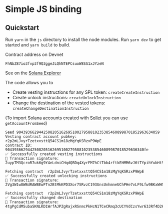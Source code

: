 # Simple JS binding

## Quickstart

Run `yarn` in the `js` directory to install the node modules. Run `yarn dev` to get started and `yarn build` to build.

Contract address on Devnet

```
FhNbZ87io3fvp3f9Q3ggeJLQhNTEPCsuoW8SS1xJYzeN
```

See on the [Solana Explorer](https://explorer.solana.com/address/Hj9R6bEfrULLNrApMsKCEaHR9QJ2JgRtM381xgYcjFmQ?cluster=devnet)

The code allows you to

- Create vesting instructions for any SPL token: `createCreateInstruction`
- Create unlock instructions: `createUnlockInstruction`
- Change the destination of the vested tokens: `createChangeDestinationInstruction`

(To import Solana accounts created with [Sollet](https://sollet.io) you can use `getAccountFromSeed`)

```
Seed 9043936629442508205162695100279588102353854608998701852963634059
Vesting contract account pubkey:  r2p2mLJvyrTzetxxsttQ54CS1m18zMgYqKSRzxP9WpE
contract ID:  90439366294425082051626951002795881023538546089987018529636340fe
✅ Successfully created vesting instructions
🚚 Transaction signature: 2uypTM3QcroR7uk6g9Y4eLdniCHqdQBDq4XyrFM7hCtTbb4rftkEHMM6vJ6tTYpihYubHt55xWD86vHB857bqXXb

Fetching contract  r2p2mLJvyrTzetxxsttQ54CS1m18zMgYqKSRzxP9WpE
✅ Successfully created unlocking instructions
🚚 Transaction signature: 2Vg3W1w8WBdRAWBEwFTn2BtMkKPD3Xor7SRvzC193UnsUnhmneUChPHe7vLF9Lfw9BKxWH5JbbJmnda4XztHMVHz

Fetching contract  r2p2mLJvyrTzetxxsttQ54CS1m18zMgYqKSRzxP9WpE
✅ Successfully changed destination
🚚 Transaction signature: 4tgPgCdM5ubaSKNLKD1WrfAJPZgRajxRSnmcPkHcN1TCeCRmq3cUCYVdCzsYwr63JRf4D2K1UZnt8rwu2pkGxeYe
```
